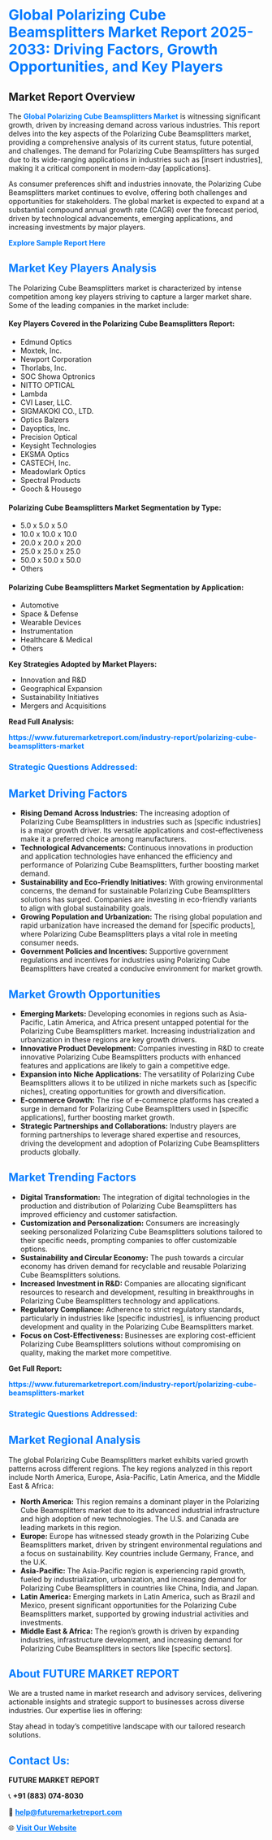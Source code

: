 <h1 style="color: #007BFF;">Global Polarizing Cube Beamsplitters Market Report 2025-2033: Driving Factors, Growth Opportunities, and Key Players</h1>

<section id="overview">
<h2>Market Report Overview</h2>
<p>The <a href="https://www.futuremarketreport.com/industry-report/polarizing-cube-beamsplitters-market" style="color: #007BFF; text-decoration: none;"><strong>Global Polarizing Cube Beamsplitters Market</strong></a> is witnessing significant growth, driven by increasing demand across various industries. This report delves into the key aspects of the Polarizing Cube Beamsplitters market, providing a comprehensive analysis of its current status, future potential, and challenges. The demand for Polarizing Cube Beamsplitters has surged due to its wide-ranging applications in industries such as [insert industries], making it a critical component in modern-day [applications].</p>
<p>As consumer preferences shift and industries innovate, the Polarizing Cube Beamsplitters market continues to evolve, offering both challenges and opportunities for stakeholders. The global market is expected to expand at a substantial compound annual growth rate (CAGR) over the forecast period, driven by technological advancements, emerging applications, and increasing investments by major players.</p>
</section>

<section id="overview">
<p><a href="https://www.futuremarketreport.com/request-sample/reportId=75157" style="color: #007BFF; text-decoration: none;"><strong>Explore Sample Report Here</strong></a></p>
</section>

<section id="key-players">
<h2 style="color: #007BFF;">Market Key Players Analysis</h2>
<p>The Polarizing Cube Beamsplitters market is characterized by intense competition among key players striving to capture a larger market share. Some of the leading companies in the market include:</p>
<h4>Key Players Covered in the Polarizing Cube Beamsplitters Report:</h4>
<ul><li>Edmund Optics</li><li>Moxtek, Inc.</li><li>Newport Corporation</li><li>Thorlabs, Inc.</li><li>SOC Showa Optronics</li><li>NITTO OPTICAL</li><li>Lambda</li><li>CVI Laser, LLC.</li><li>SIGMAKOKI CO., LTD.</li><li>Optics Balzers</li><li>Dayoptics, Inc.</li><li>Precision Optical</li><li>Keysight Technologies</li><li>EKSMA Optics</li><li>CASTECH, Inc.</li><li>Meadowlark Optics</li><li>Spectral Products</li><li>Gooch &amp; Housego</li></ul>
<h4>Polarizing Cube Beamsplitters Market Segmentation by Type:</h4>
<ul><li>5.0 x 5.0 x 5.0</li><li>10.0 x 10.0 x 10.0</li><li>20.0 x 20.0 x 20.0</li><li>25.0 x 25.0 x 25.0</li><li>50.0 x 50.0 x 50.0</li><li>Others</li></ul>

<h4>Polarizing Cube Beamsplitters Market Segmentation by Application:</h4>
<ul><li>Automotive</li><li>Space &amp; Defense</li><li>Wearable Devices</li><li>Instrumentation</li><li>Healthcare &amp; Medical</li><li>Others</li></ul>
<p><strong>Key Strategies Adopted by Market Players:</strong></p>
<ul>
<li>Innovation and R&D</li>
<li>Geographical Expansion</li>
<li>Sustainability Initiatives</li>
<li>Mergers and Acquisitions</li>
</ul>
</section>

<section>
<p><strong>Read Full Analysis: </strong></p><a href="https://www.futuremarketreport.com/industry-report/polarizing-cube-beamsplitters-market" style="color: #007BFF; text-decoration: none;"><strong>https://www.futuremarketreport.com/industry-report/polarizing-cube-beamsplitters-market</strong></a>
<h3 style="color: #007BFF;">Strategic Questions Addressed:</h3>
</section>

<section id="driving-factors">
<h2 style="color: #007BFF;">Market Driving Factors</h2>
<ul>
<li><strong>Rising Demand Across Industries:</strong> The increasing adoption of Polarizing Cube Beamsplitters in industries such as [specific industries] is a major growth driver. Its versatile applications and cost-effectiveness make it a preferred choice among manufacturers.</li>
<li><strong>Technological Advancements:</strong> Continuous innovations in production and application technologies have enhanced the efficiency and performance of Polarizing Cube Beamsplitters, further boosting market demand.</li>
<li><strong>Sustainability and Eco-Friendly Initiatives:</strong> With growing environmental concerns, the demand for sustainable Polarizing Cube Beamsplitters solutions has surged. Companies are investing in eco-friendly variants to align with global sustainability goals.</li>
<li><strong>Growing Population and Urbanization:</strong> The rising global population and rapid urbanization have increased the demand for [specific products], where Polarizing Cube Beamsplitters plays a vital role in meeting consumer needs.</li>
<li><strong>Government Policies and Incentives:</strong> Supportive government regulations and incentives for industries using Polarizing Cube Beamsplitters have created a conducive environment for market growth.</li>
</ul>
</section>

<section id="growth-opportunities">
<h2 style="color: #007BFF;">Market Growth Opportunities</h2>
<ul>
<li><strong>Emerging Markets:</strong> Developing economies in regions such as Asia-Pacific, Latin America, and Africa present untapped potential for the Polarizing Cube Beamsplitters market. Increasing industrialization and urbanization in these regions are key growth drivers.</li>
<li><strong>Innovative Product Development:</strong> Companies investing in R&D to create innovative Polarizing Cube Beamsplitters products with enhanced features and applications are likely to gain a competitive edge.</li>
<li><strong>Expansion into Niche Applications:</strong> The versatility of Polarizing Cube Beamsplitters allows it to be utilized in niche markets such as [specific niches], creating opportunities for growth and diversification.</li>
<li><strong>E-commerce Growth:</strong> The rise of e-commerce platforms has created a surge in demand for Polarizing Cube Beamsplitters used in [specific applications], further boosting market growth.</li>
<li><strong>Strategic Partnerships and Collaborations:</strong> Industry players are forming partnerships to leverage shared expertise and resources, driving the development and adoption of Polarizing Cube Beamsplitters products globally.</li>
</ul>
</section>

<section id="trending-factors">
<h2 style="color: #007BFF;">Market Trending Factors</h2>
<ul>
<li><strong>Digital Transformation:</strong> The integration of digital technologies in the production and distribution of Polarizing Cube Beamsplitters has improved efficiency and customer satisfaction.</li>
<li><strong>Customization and Personalization:</strong> Consumers are increasingly seeking personalized Polarizing Cube Beamsplitters solutions tailored to their specific needs, prompting companies to offer customizable options.</li>
<li><strong>Sustainability and Circular Economy:</strong> The push towards a circular economy has driven demand for recyclable and reusable Polarizing Cube Beamsplitters solutions.</li>
<li><strong>Increased Investment in R&D:</strong> Companies are allocating significant resources to research and development, resulting in breakthroughs in Polarizing Cube Beamsplitters technology and applications.</li>
<li><strong>Regulatory Compliance:</strong> Adherence to strict regulatory standards, particularly in industries like [specific industries], is influencing product development and quality in the Polarizing Cube Beamsplitters market.</li>
<li><strong>Focus on Cost-Effectiveness:</strong> Businesses are exploring cost-efficient Polarizing Cube Beamsplitters solutions without compromising on quality, making the market more competitive.</li>
</ul>
</section>

<section>
<p><strong>Get Full Report: </strong></p><a href="https://www.futuremarketreport.com/industry-report/polarizing-cube-beamsplitters-market" style="color: #007BFF; text-decoration: none;"><strong>https://www.futuremarketreport.com/industry-report/polarizing-cube-beamsplitters-market</strong></a>
<h3 style="color: #007BFF;">Strategic Questions Addressed:</h3>
</section>


<section id="regional-analysis">
<h2 style="color: #007BFF;">Market Regional Analysis</h2>
<p>The global Polarizing Cube Beamsplitters market exhibits varied growth patterns across different regions. The key regions analyzed in this report include North America, Europe, Asia-Pacific, Latin America, and the Middle East & Africa:</p>
<ul>
<li><strong>North America:</strong> This region remains a dominant player in the Polarizing Cube Beamsplitters market due to its advanced industrial infrastructure and high adoption of new technologies. The U.S. and Canada are leading markets in this region.</li>
<li><strong>Europe:</strong> Europe has witnessed steady growth in the Polarizing Cube Beamsplitters market, driven by stringent environmental regulations and a focus on sustainability. Key countries include Germany, France, and the U.K.</li>
<li><strong>Asia-Pacific:</strong> The Asia-Pacific region is experiencing rapid growth, fueled by industrialization, urbanization, and increasing demand for Polarizing Cube Beamsplitters in countries like China, India, and Japan.</li>
<li><strong>Latin America:</strong> Emerging markets in Latin America, such as Brazil and Mexico, present significant opportunities for the Polarizing Cube Beamsplitters market, supported by growing industrial activities and investments.</li>
<li><strong>Middle East & Africa:</strong> The region’s growth is driven by expanding industries, infrastructure development, and increasing demand for Polarizing Cube Beamsplitters in sectors like [specific sectors].</li>
</ul>
</section>

<footer>
<h2 style="color: #007BFF;">About FUTURE MARKET REPORT</h2>
<p>We are a trusted name in market research and advisory services, delivering actionable insights and strategic support to businesses across diverse industries. Our expertise lies in offering:</p>

<p>Stay ahead in today’s competitive landscape with our tailored research solutions.</p>

<h2 style="color: #007BFF;">Contact Us:</h2>
<p><strong>FUTURE MARKET REPORT</strong></p>
<p>📞 <strong>+91 (883) 074-8030</strong></p>
<p>📧 <strong><a href="mailto:help@futuremarketreport.com" style="color: #007BFF;">help@futuremarketreport.com</a></strong></p>
<p>🌐 <strong><a href="https://www.futuremarketreport.com/" style="color: #007BFF;">Visit Our Website</a></strong></p>
</footer>